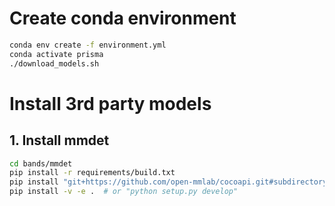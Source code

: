 # Create conda environment

```bash
conda env create -f environment.yml
conda activate prisma
./download_models.sh
```

# Install 3rd party models

## 1. Install mmdet

```bash
cd bands/mmdet
pip install -r requirements/build.txt
pip install "git+https://github.com/open-mmlab/cocoapi.git#subdirectory=pycocotools"
pip install -v -e .  # or "python setup.py develop"
```